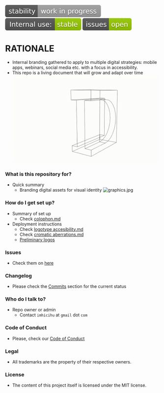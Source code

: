 ![stability-workinprogress](images/stability-work_in_progress-lightgrey.svg)
![internaluse-green](images/68747470733a2f2f696d672e736869656c64732e696f2f62616467652f496e7465726e616c2532307573652533412d737461626c652d677265656e2e737667.svg)
![issues-open](images/issues-open-green.svg)

# RATIONALE #

* Internal branding gathered to apply to multiple digital strategies: mobile apps, webinars, social media etc. with a focus in accessibility.
* This repo is a living document that will grow and adapt over time
![graphics.jpg](images/333.gif)

### What is this repository for? ###

* Quick summary
    - Branding digital assets for visual identity
      ![graphics.jpg](images/ezgif-com-gif-maker.gif)

### How do I get set up? ###

* Summary of set up
    - Check [colophon.md](colophon.md)
* Deployment instructions
    - Check [logotype accesibility.md](logotype_accesibility.md)
    - Check [cromatic aberrations.md](cromatic_aberrations.md)
    - [Preliminary logos](preliminary%20.md)

### Issues ###

* Check them on [here](https://bitbucket.org/imhicihu/branding/issues)

### Changelog ###

* Please check the [Commits](https://github.com/imhicihu/Branding/commits/master) section for the current status

### Who do I talk to? ###

* Repo owner or admin
    - Contact `imhicihu` at `gmail` dot `com`

### Code of Conduct

* Please, check our [Code of Conduct](https://bitbucket.org/imhicihu/branding/src/master/code_of_conduct.md)


### Legal ###

* All trademarks are the property of their respective owners.

### License ###

* The content of this project itself is licensed under the MIT license.